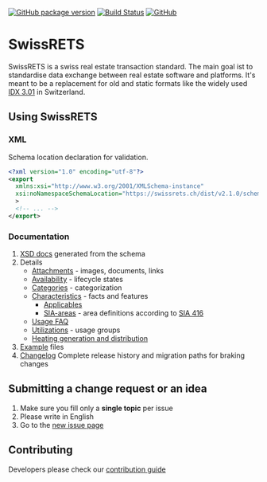 [![GitHub package version](https://img.shields.io/github/release/qualipool/swissrets.svg)](https://github.com/qualipool/swissrets/releases)
[![Build Status](https://travis-ci.com/qualipool/swissrets.svg?branch=master)](https://travis-ci.com/qualipool/swissrets)
[![GitHub](https://img.shields.io/github/license/qualipool/swissrets.svg)](https://github.com/qualipool/swissrets/blob/master/LICENSE.md)

# SwissRETS

SwissRETS is a swiss real estate transaction standard. The main goal ist to standardise data exchange between real estate software and platforms. It's meant to be a replacement for old and static formats like the widely used [IDX 3.01](https://en.wikipedia.org/wiki/Internet_Data_Exchange) in Switzerland.

## Using SwissRETS

### XML
Schema location declaration for validation.
```xml
<?xml version="1.0" encoding="utf-8"?>
<export
  xmlns:xsi="http://www.w3.org/2001/XMLSchema-instance"
  xsi:noNamespaceSchemaLocation="https://swissrets.ch/dist/v2.1.0/schema.xsd"
  >
  <!-- ... -->
</export>
```

### Documentation
1. [XSD docs](https://swissrets.ch/docs/noNamespace/) generated from the schema
1. Details
   - [Attachments](./Attachments.md) - images, documents, links
   - [Availability](Availability.md) - lifecycle states
   - [Categories](Categories.md) - categorization
   - [Characteristics](./Characteristics.md) - facts and features
      - [Applicables](./Characteristics.md#type-applicable)
      - [SIA-areas](./SIA-areas.md) - area definitions according to [SIA 416](http://www.svkg.ch/)
   - [Usage FAQ](FAQ)
   - [Utilizations](Utilizations.md) - usage groups
   - [Heating generation and distribution](./Heating.md)
1. [Example](https://github.com/qualipool/swissrets/tree/master/examples) files
1. [Changelog](https://github.com/qualipool/swissrets/releases)
   Complete release history and migration paths for braking changes

## Submitting a change request or an idea
1. Make sure you fill only a **single topic** per issue
1. Please write in English
1. Go to the [new issue page](https://github.com/qualipool/swissrets/issues/new/choose)

## Contributing
Developers please check our [contribution guide](https://github.com/qualipool/swissrets/blob/master/CONTRIBUTING.md)
